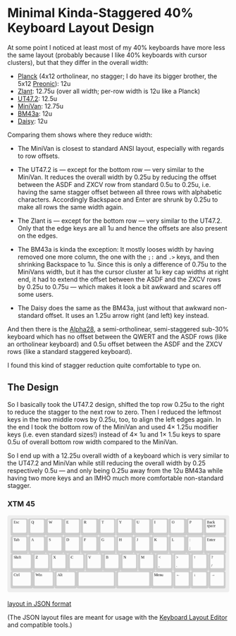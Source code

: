 Minimal Kinda-Staggered 40% Keyboard Layout Design
==================================================

At some point I noticed at least most of my 40% keyboards have more
less the same layout (probably because I like 40% keyboards with
cursor clusters), but that they differ in the overall width:

* [Planck](https://olkb.com/planck) (4x12 ortholinear, no stagger; I
  do have its bigger brother, the 5x12
  [Preonic](https://olkb.com/preonic)): 12u
* [Zlant](https://www.1upkeyboards.com/shop/keyboard-kits/diy-40-kits/zlant-40-keyboard-kit/):
  12.75u (over all width; per-row width is 12u like a Planck)
* [UT47.2](https://keyhive.xyz/shop/ut472-group-buy): 12.5u
* [MiniVan](https://thekey.company/collections/upcoming-releases/products/minivan):
  12.75u
* [BM43a](https://kprepublic.com/products/bm43a-aluminium-high-sloped-case):
  12u
* [Daisy](https://kprepublic.com/collections/daisy-41): 12u

Comparing them shows where they reduce width:

* The MiniVan is closest to standard ANSI layout, especially with
  regards to row offsets.

* The UT47.2 is — except for the bottom row — very similar to the
  MiniVan. It reduces the overall width by 0.25u by reducing the
  offset between the ASDF and ZXCV row from standard 0.5u to 0.25u,
  i.e. having the same stagger offset between all three rows with
  alphabetic characters. Accordingly Backspace and Enter are shrunk by
  0.25u to make all rows the same width again.
  
* The Zlant is — except for the bottom row — very similar to the
  UT47.2. Only that the edge keys are all 1u and hence the offsets are
  also present on the edges.

* The BM43a is kinda the exception: It mostly looses width by having
  removed one more column, the one with the `;:` and `.>` keys, and
  then shrinking Backspace to 1u. Since this is only a difference of
  0.75u to the MiniVans width, but it has the cursor cluster at 1u key
  cap widths at right end, it had to extend the offset between the
  ASDF and the ZXCV rows by 0.25u to 0.75u — which makes it look a bit
  awkward and scares off some users.

* The Daisy does the same as the BM43a, just without that awkward
  non-standard offset. It uses an 1.25u arrow right (and left) key
  instead.

And then there is the [Alpha28](https://github.com/PyrooL/Alpha), a
semi-ortholinear, semi-staggered sub-30% keyboard which has no offset
between the QWERT and the ASDF rows (like an ortholinear keyboard) and
0.5u offset between the ASDF and the ZXCV rows (like a standard
staggered keyboard).

I found this kind of stagger reduction quite comfortable to type on.


The Design
----------

So I basically took the UT47.2 design, shifted the top row 0.25u to
the right to reduce the stagger to the next row to zero. Then I
reduced the leftmost keys in the two middle rows by 0.25u, too, to
align the left edges again. In the end I took the bottom row of the
MiniVan and used 4× 1.25u modifier keys (i.e. even standard sizes!)
instead of 4× 1u and 1× 1.5u keys to spare 0.5u of overall bottom row
width compared to the MiniVan.

So I end up with a 12.25u overall width of a keyboard which is very
similar to the UT47.2 and MiniVan while still reducing the overall
width by 0.25 respectively 0.5u — and only being 0.25u away from the
12u BM43a while having two more keys and an IMHO much more comfortable
non-standard stagger.

### XTM 45

![XTM 45](Images/XTM-45.png)

[layout in JSON format](Layouts/XTM-45.json)

(The JSON layout files are meant for usage with the [Keyboard Layout
Editor](http://www.keyboard-layout-editor.com/) and compatible tools.)
